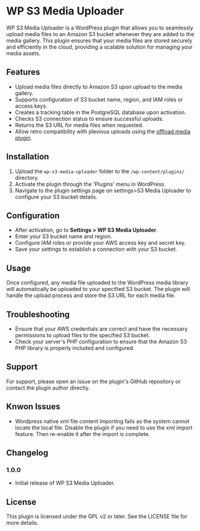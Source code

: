 # WP S3 Media Uploader

WP S3 Media Uploader is a WordPress plugin that allows you to seamlessly upload media files to an Amazon S3 bucket whenever they are added to the media gallery. This plugin ensures that your media files are stored securely and efficiently in the cloud, providing a scalable solution for managing your media assets.

## Features

- Upload media files directly to Amazon S3 upon upload to the media gallery.
- Supports configuration of S3 bucket name, region, and IAM roles or access keys.
- Creates a tracking table in the PostgreSQL database upon activation.
- Checks S3 connection status to ensure successful uploads.
- Returns the S3 URL for media files when requested.
- Allow retro compatibility with plevious uploads using the [offload media plugin](https://wordpress.org/plugins/offload-media-cloud-storage/).

## Installation

1. Upload the `wp-s3-media-uploader` folder to the `/wp-content/plugins/` directory.
2. Activate the plugin through the 'Plugins' menu in WordPress.
3. Navigate to the plugin settings page on settings>S3 Media Uploader to configure your S3 bucket details.

## Configuration

- After activation, go to **Settings > WP S3 Media Uploader**.
- Enter your S3 bucket name and region.
- Configure IAM roles or provide your AWS access key and secret key.
- Save your settings to establish a connection with your S3 bucket.

## Usage

Once configured, any media file uploaded to the WordPress media library will automatically be uploaded to your specified S3 bucket. The plugin will handle the upload process and store the S3 URL for each media file.

## Troubleshooting

- Ensure that your AWS credentials are correct and have the necessary permissions to upload files to the specified S3 bucket.
- Check your server's PHP configuration to ensure that the Amazon S3 PHP library is properly included and configured.

## Support

For support, please open an issue on the plugin's GitHub repository or contact the plugin author directly.

## Knwon Issues
- Wordpress native xml file content importing fails as the system cannot locate the local file. Disable the plugin if you need to use the xml import feature. Then re-enable it after the import is complete.

## Changelog

### 1.0.0
- Initial release of WP S3 Media Uploader.

## License

This plugin is licensed under the GPL v2 or later. See the LICENSE file for more details.